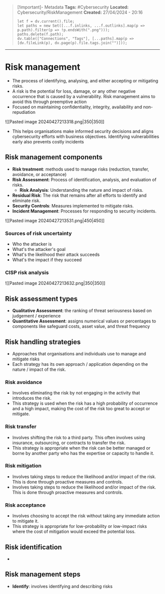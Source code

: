 > [!important]- Metadata
> **Tags:** #Cybersecurity 
> **Located:** Cybersecurity/RiskManagement
> **Created:** 27/04/2024 - 20:16
> ```dataviewjs
> let f = dv.current().file;
> let paths = new Set([...f.inlinks, ...f.outlinks].map(p => p.path).filter(p => !p.endsWith(".png")));
> paths.delete(f.path);
> dv.table(["Connections", "Tags"], [...paths].map(p => [dv.fileLink(p), dv.page(p).file.tags.join("")]));
> ```

___
# Risk management
- The process of identifying, analysing, and either accepting or mitigating risks.
- A risk is the potential for loss, damage, or any other negative occurrence that is caused by a vulnerability. Risk management aims to avoid this through preemptive action
- Focused on maintaining confidentiality, integrity, availability and non-repudiation

![[Pasted image 20240427213318.png|350|350]]

- This helps organisations make informed security decisions and aligns cybersecurity efforts with business objectives. Identifying vulnerabilities early also prevents costly incidents 
## Risk management components
- **Risk treatment**: methods used to manage risks (reduction, transfer, avoidance, or acceptance)
- **Risk Assessment**: Process of identification, analysis, and evaluation of risks.
	- **Risk Analysis**: Understanding the nature and impact of risks.
- **Residual Risk**: The risk that remains after all efforts to identify and eliminate risk.
- **Security Controls**: Measures implemented to mitigate risks.
- **Incident Management**: Processes for responding to security incidents.

![[Pasted image 20240427213531.png|450|450]]
### Sources of risk uncertainty
- Who the attacker is 
- What's the attacker's goal 
- What's the likelihood their attack succeeds
- What's the impact if they succeed
### CISP risk analysis

![[Pasted image 20240427213632.png|350|350]]

## Risk assessment types
- **Qualitative Assessment**: the ranking of threat seriousness based on judgement / experience
- **Quantitative Assessment**: assigns numerical values or percentages to components like safeguard costs, asset value, and threat frequency

## Risk handling strategies
- Approaches that organisations and individuals use to manage and mitigate risks
- Each strategy has its own approach / application depending on the nature / impact of the risk.
 
### Risk avoidance 
- Involves eliminating the risk by not engaging in the activity that introduces the risk.
- This strategy is used when the risk has a high probability of occurrence and a high impact, making the cost of the risk too great to accept or mitigate.
### Risk transfer
- Involves shifting the risk to a third party. This often involves using insurance, outsourcing, or contracts to transfer the risk.
- This strategy is appropriate when the risk can be better managed or borne by another party who has the expertise or capacity to handle it.
### Risk mitigation
- Involves taking steps to reduce the likelihood and/or impact of the risk. This is done through proactive measures and controls.
- Involves taking steps to reduce the likelihood and/or impact of the risk. This is done through proactive measures and controls.
### Risk acceptance
- Involves choosing to accept the risk without taking any immediate action to mitigate it.
- This strategy is appropriate for low-probability or low-impact risks where the cost of mitigation would exceed the potential loss.



## Risk identification
- 
## Risk management steps 
- **Identify**: involves identifying and describing risks